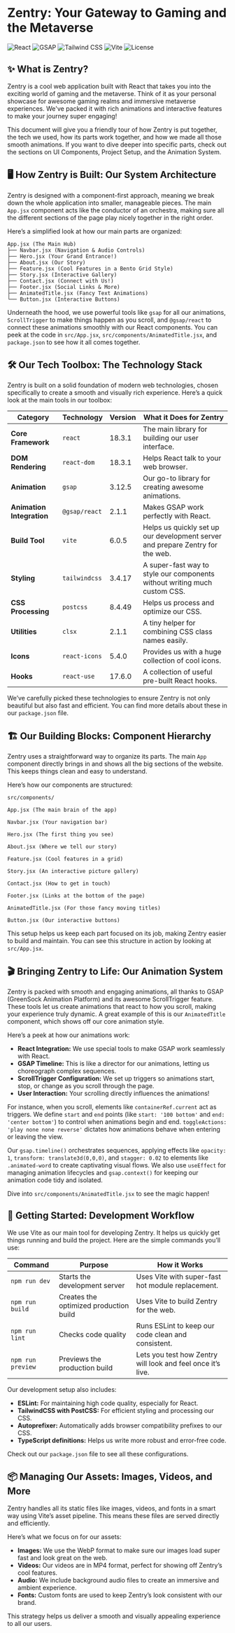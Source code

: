 # Zentry: Your Gateway to Gaming and the Metaverse

![React](https://img.shields.io/badge/React-18.3.1-blue?logo=react&logoColor=white)
![GSAP](https://img.shields.io/badge/GSAP-3.12.5-green?logo=greensock&logoColor=white)
![Tailwind CSS](https://img.shields.io/badge/TailwindCSS-3.4.17-blue?logo=tailwindcss&logoColor=white)
![Vite](https://img.shields.io/badge/Vite-6.0.5-ff69b4?logo=vite&logoColor=white)
![License](https://img.shields.io/github/license/your-username/zentry-web-app)




## ✨ What is Zentry?

Zentry is a cool web application built with React that takes you into the exciting world of gaming and the metaverse. Think of it as your personal showcase for awesome gaming realms and immersive metaverse experiences. We've packed it with rich animations and interactive features to make your journey super engaging!

This document will give you a friendly tour of how Zentry is put together, the tech we used, how its parts work together, and how we made all those smooth animations. If you want to dive deeper into specific parts, check out the sections on UI Components, Project Setup, and the Animation System.




## 🖥️ How Zentry is Built: Our System Architecture

Zentry is designed with a component-first approach, meaning we break down the whole application into smaller, manageable pieces. The main `App.jsx` component acts like the conductor of an orchestra, making sure all the different sections of the page play nicely together in the right order.

Here’s a simplified look at how our main parts are organized:

```
App.jsx (The Main Hub)
├── Navbar.jsx (Navigation & Audio Controls)
├── Hero.jsx (Your Grand Entrance!)
├── About.jsx (Our Story)
├── Feature.jsx (Cool Features in a Bento Grid Style)
├── Story.jsx (Interactive Gallery)
├── Contact.jsx (Connect with Us!)
├── Footer.jsx (Social Links & More)
├── AnimatedTitle.jsx (Fancy Text Animations)
└── Button.jsx (Interactive Buttons)
```

Underneath the hood, we use powerful tools like `gsap` for all our animations, `ScrollTrigger` to make things happen as you scroll, and `@gsap/react` to connect these animations smoothly with our React components. You can peek at the code in `src/App.jsx`, `src/components/AnimatedTitle.jsx`, and `package.json` to see how it all comes together.




## 🛠️ Our Tech Toolbox: The Technology Stack

Zentry is built on a solid foundation of modern web technologies, chosen specifically to create a smooth and visually rich experience. Here’s a quick look at the main tools in our toolbox:

| Category              | Technology      | Version  | What it Does for Zentry                               |
|-----------------------|-----------------|----------|-------------------------------------------------------|
| **Core Framework**    | `react`         | 18.3.1   | The main library for building our user interface.     |
| **DOM Rendering**     | `react-dom`     | 18.3.1   | Helps React talk to your web browser.                 |
| **Animation**         | `gsap`          | 3.12.5   | Our go-to library for creating awesome animations.    |
| **Animation Integration** | `@gsap/react`   | 2.1.1    | Makes GSAP work perfectly with React.                 |
| **Build Tool**        | `vite`          | 6.0.5    | Helps us quickly set up our development server and prepare Zentry for the web. |
| **Styling**           | `tailwindcss`   | 3.4.17   | A super-fast way to style our components without writing much custom CSS. |
| **CSS Processing**    | `postcss`       | 8.4.49   | Helps us process and optimize our CSS.                |
| **Utilities**         | `clsx`          | 2.1.1    | A tiny helper for combining CSS class names easily.   |
| **Icons**             | `react-icons`   | 5.4.0    | Provides us with a huge collection of cool icons.     |
| **Hooks**             | `react-use`     | 17.6.0   | A collection of useful pre-built React hooks.         |

We’ve carefully picked these technologies to ensure Zentry is not only beautiful but also fast and efficient. You can find more details about these in our `package.json` file.




## 🏗️ Our Building Blocks: Component Hierarchy

Zentry uses a straightforward way to organize its parts. The main `App` component directly brings in and shows all the big sections of the website. This keeps things clean and easy to understand.

Here’s how our components are structured:

```
src/components/

App.jsx (The main brain of the app)

Navbar.jsx (Your navigation bar)

Hero.jsx (The first thing you see)

About.jsx (Where we tell our story)

Feature.jsx (Cool features in a grid)

Story.jsx (An interactive picture gallery)

Contact.jsx (How to get in touch)

Footer.jsx (Links at the bottom of the page)

AnimatedTitle.jsx (For those fancy moving titles)

Button.jsx (Our interactive buttons)
```

This setup helps us keep each part focused on its job, making Zentry easier to build and maintain. You can see this structure in action by looking at `src/App.jsx`.




## 🎬 Bringing Zentry to Life: Our Animation System

Zentry is packed with smooth and engaging animations, all thanks to GSAP (GreenSock Animation Platform) and its awesome ScrollTrigger feature. These tools let us create animations that react to how you scroll, making your experience truly dynamic. A great example of this is our `AnimatedTitle` component, which shows off our core animation style.

Here’s a peek at how our animations work:

*   **React Integration:** We use special tools to make GSAP work seamlessly with React.
*   **GSAP Timeline:** This is like a director for our animations, letting us choreograph complex sequences.
*   **ScrollTrigger Configuration:** We set up triggers so animations start, stop, or change as you scroll through the page.
*   **User Interaction:** Your scrolling directly influences the animations!

For instance, when you scroll, elements like `containerRef.current` act as triggers. We define `start` and `end` points (like `start: '100 bottom'` and `end: 'center bottom'`) to control when animations begin and end. `toggleActions: 'play none none reverse'` dictates how animations behave when entering or leaving the view.

Our `gsap.timeline()` orchestrates sequences, applying effects like `opacity: 1`, `transform: translate3d(0,0,0)`, and `stagger: 0.02` to elements like `.animated-word` to create captivating visual flows. We also use `useEffect` for managing animation lifecycles and `gsap.context()` for keeping our animation code tidy and isolated.

Dive into `src/components/AnimatedTitle.jsx` to see the magic happen!




## 🚀 Getting Started: Development Workflow

We use Vite as our main tool for developing Zentry. It helps us quickly get things running and build the project. Here are the simple commands you’ll use:

| Command           | Purpose                               | How it Works                                      |
|-------------------|---------------------------------------|---------------------------------------------------|
| `npm run dev`     | Starts the development server         | Uses Vite with super-fast hot module replacement. |
| `npm run build`   | Creates the optimized production build | Uses Vite to build Zentry for the web.            |
| `npm run lint`    | Checks code quality                   | Runs ESLint to keep our code clean and consistent. |
| `npm run preview` | Previews the production build         | Lets you test how Zentry will look and feel once it’s live. |

Our development setup also includes:

*   **ESLint:** For maintaining high code quality, especially for React.
*   **TailwindCSS with PostCSS:** For efficient styling and processing our CSS.
*   **Autoprefixer:** Automatically adds browser compatibility prefixes to our CSS.
*   **TypeScript definitions:** Helps us write more robust and error-free code.

Check out our `package.json` file to see all these configurations.




## 📦 Managing Our Assets: Images, Videos, and More

Zentry handles all its static files like images, videos, and fonts in a smart way using Vite’s asset pipeline. This means these files are served directly and efficiently.

Here’s what we focus on for our assets:

*   **Images:** We use the WebP format to make sure our images load super fast and look great on the web.
*   **Videos:** Our videos are in MP4 format, perfect for showing off Zentry’s cool features.
*   **Audio:** We include background audio files to create an immersive and ambient experience.
*   **Fonts:** Custom fonts are used to keep Zentry’s look consistent with our brand.

This strategy helps us deliver a smooth and visually appealing experience to all our users.



